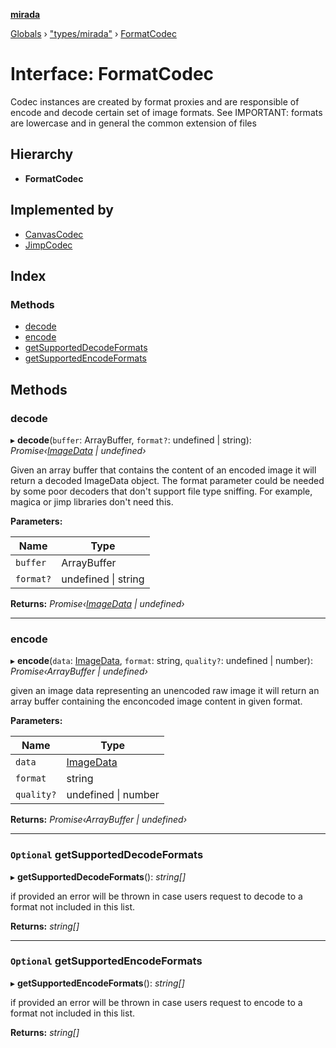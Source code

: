 **[mirada](../README.md)**

[Globals](../README.md) › ["types/mirada"](../modules/_types_mirada_.md) › [FormatCodec](_types_mirada_.formatcodec.md)

# Interface: FormatCodec

Codec instances are created by format proxies and are responsible of encode and decode certain set of image formats. See
IMPORTANT: formats are lowercase and in general the common extension of files

## Hierarchy

* **FormatCodec**

## Implemented by

* [CanvasCodec](../classes/_format_canvascodec_.canvascodec.md)
* [JimpCodec](../classes/_format_jimpcodec_.jimpcodec.md)

## Index

### Methods

* [decode](_types_mirada_.formatcodec.md#decode)
* [encode](_types_mirada_.formatcodec.md#encode)
* [getSupportedDecodeFormats](_types_mirada_.formatcodec.md#optional-getsupporteddecodeformats)
* [getSupportedEncodeFormats](_types_mirada_.formatcodec.md#optional-getsupportedencodeformats)

## Methods

###  decode

▸ **decode**(`buffer`: ArrayBuffer, `format?`: undefined | string): *Promise‹[ImageData](../classes/_types_opencv__hacks_.imagedata.md) | undefined›*

Given an array buffer that contains the content of an encoded image it will return a
decoded ImageData object. The format parameter could be needed by some poor decoders
that don't support file type sniffing. For example, magica or jimp libraries don't need this.

**Parameters:**

Name | Type |
------ | ------ |
`buffer` | ArrayBuffer |
`format?` | undefined \| string |

**Returns:** *Promise‹[ImageData](../classes/_types_opencv__hacks_.imagedata.md) | undefined›*

___

###  encode

▸ **encode**(`data`: [ImageData](../classes/_types_opencv__hacks_.imagedata.md), `format`: string, `quality?`: undefined | number): *Promise‹ArrayBuffer | undefined›*

given an image data representing an unencoded raw image it will return an array buffer containing the enconcoded image content in given format.

**Parameters:**

Name | Type |
------ | ------ |
`data` | [ImageData](../classes/_types_opencv__hacks_.imagedata.md) |
`format` | string |
`quality?` | undefined \| number |

**Returns:** *Promise‹ArrayBuffer | undefined›*

___

### `Optional` getSupportedDecodeFormats

▸ **getSupportedDecodeFormats**(): *string[]*

if provided an error will be thrown in case users request to decode to a format not included in this list.

**Returns:** *string[]*

___

### `Optional` getSupportedEncodeFormats

▸ **getSupportedEncodeFormats**(): *string[]*

if provided an error will be thrown in case users request to encode to a format not included in this list.

**Returns:** *string[]*